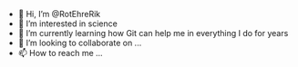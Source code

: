 - 👋 Hi, I’m @RotEhreRik
- 👀 I’m interested in science
- 🌱 I’m currently learning how Git can help me in everything I do for years
- 💞️ I’m looking to collaborate on ...
- 📫 How to reach me ...

<!---
RotEhreRik/RotEhreRik is a ✨ special ✨ repository because its `README.md` (this file) appears on your GitHub profile.
You can click the Preview link to take a look at your changes.
--->
